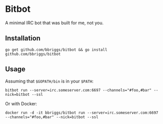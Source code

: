 # Bitbot

A minimal IRC bot that was built for me, not you.

## Installation

`go get github.com/bbriggs/bitbot && go install github.com/bbriggs/bitbot`

## Usage

Assuming that `$GOPATH/bin` is in your `$PATH`: 

```
bitbot run --server=irc.someserver.com:6697 --channels="#foo,#bar" --nick=bitbot --ssl
```

Or with Docker:

```
docker run -d -it bbriggs/bitbot run --server=irc.someserver.com:6697 --channels="#foo,#bar" --nick=bitbot --ssl
```
